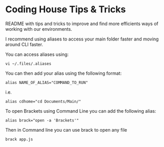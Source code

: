 # Coding House Tips & Tricks

README with tips and tricks to improve and find more efficients ways of working with our environments.

I recommend using aliases to access your main folder faster and moving around CLI faster.

You can access aliases using:

```
vi ~/.files/.aliases
```

You can then add your alias using the following format:

```
alias NAME_OF_ALIAS="COMMAND_TO_RUN"
```
i.e.
```
alias cdhome="cd Documents/Main/"
```

To open Brackets using Command Line you can add the following alias:
```
alias brack="open -a 'Brackets'"
```
Then in Command line you can use brack to open any file
```
brack app.js
```
